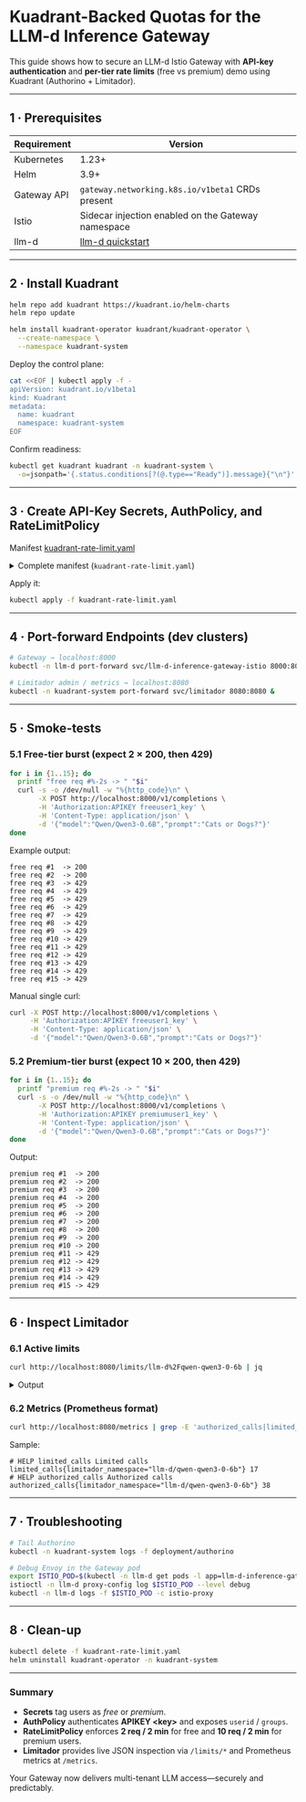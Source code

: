 

# Kuadrant-Backed Quotas for the **LLM-d Inference Gateway**

This guide shows how to secure an LLM-d Istio Gateway with **API-key authentication** and **per-tier rate limits** (free vs premium) demo using Kuadrant (Authorino + Limitador).

---

## 1 · Prerequisites

| Requirement | Version                                                                          |
|-------------|----------------------------------------------------------------------------------|
| Kubernetes  | 1.23+                                                                            |
| Helm        | 3.9+                                                                             |
| Gateway API | `gateway.networking.k8s.io/v1beta1` CRDs present                                 |
| Istio       | Sidecar injection enabled on the Gateway namespace                               |
| llm-d       | [llm-d quickstart](https://github.com/llm-d/llm-d-deployer/tree/main/quickstart) |


---

## 2 · Install Kuadrant

```bash
helm repo add kuadrant https://kuadrant.io/helm-charts
helm repo update

helm install kuadrant-operator kuadrant/kuadrant-operator \
  --create-namespace \
  --namespace kuadrant-system
````

Deploy the control plane:

```bash
cat <<EOF | kubectl apply -f -
apiVersion: kuadrant.io/v1beta1
kind: Kuadrant
metadata:
  name: kuadrant
  namespace: kuadrant-system
EOF
```

Confirm readiness:

```bash
kubectl get kuadrant kuadrant -n kuadrant-system \
  -o=jsonpath='{.status.conditions[?(@.type=="Ready")].message}{"\n"}'
```

---

## 3 · Create API-Key Secrets, AuthPolicy, and RateLimitPolicy

Manifest [kuadrant-rate-limit.yaml](kuadrant-rate-limit.yaml)

<details>
<summary>Complete manifest (<code>kuadrant-rate-limit.yaml</code>)</summary>

```yaml
###############################################################################
# 1.  API-KEY SECRETS – annotated with “free” or “premium”
###############################################################################
apiVersion: v1
kind: Secret
metadata:
  name: premiumuser1-apikey
  namespace: llm-d
  labels:
    kuadrant.io/auth-secret: "true"
    app: my-llm
  annotations:
    kuadrant.io/groups: premium
    secret.kuadrant.io/user-id: premiumuser1
stringData:
  api_key: premiumuser1_key
type: Opaque
---
apiVersion: v1
kind: Secret
metadata:
  name: free1-apikey
  namespace: llm-d
  labels:
    kuadrant.io/auth-secret: "true"
    app: my-llm
  annotations:
    kuadrant.io/groups: free
    secret.kuadrant.io/user-id: freeuser1
stringData:
  api_key: freeuser1_key
type: Opaque
---
apiVersion: v1
kind: Secret
metadata:
  name: free2-apikey
  namespace: llm-d
  labels:
    kuadrant.io/auth-secret: "true"
    app: my-llm
  annotations:
    kuadrant.io/groups: free
    secret.kuadrant.io/user-id: freeuser2
stringData:
  api_key: freeuser2_key
type: Opaque

###############################################################################
# 2.  AUTHPOLICY – API-key auth on the Gateway
###############################################################################
---
apiVersion: kuadrant.io/v1
kind: AuthPolicy
metadata:
  name: llm-api-keys
  namespace: llm-d
spec:
  targetRef:
    group: gateway.networking.k8s.io
    kind: Gateway
    name: llm-d-inference-gateway
  rules:
    authentication:
      api-key-users:
        apiKey:
          allNamespaces: true
          selector:
            matchLabels:
              app: my-llm
        credentials:
          authorizationHeader:
            prefix: APIKEY
    response:
      success:
        filters:
          identity:
            json:
              properties:
                userid:
                  selector: auth.identity.metadata.annotations.secret\.kuadrant\.io/user-id
                groups:
                  selector: auth.identity.metadata.annotations.kuadrant\.io/groups
    authorization:
      allow-groups:
        opa:
          rego: |
            groups := split(object.get(input.auth.identity.metadata.annotations, "kuadrant.io/groups", ""), ",")
            allow { groups[_] == "free" }
            allow { groups[_] == "premium" }

###############################################################################
# 3.  RATELIMITPOLICY – 2 req / 2 min (free) · 10 req / 2 min (premium)
###############################################################################
---
apiVersion: kuadrant.io/v1
kind: RateLimitPolicy
metadata:
  name: basic-rate-limits
  namespace: llm-d
spec:
  targetRef:
    group: gateway.networking.k8s.io
    kind: Gateway
    name: llm-d-inference-gateway
  limits:
    free-user-requests:
      rates:
        - limit: 2
          window: 2m
      when:
        - predicate: |
            auth.identity.groups.split(",").exists(g, g == "free")
      counters:
        - expression: auth.identity.userid
    premium-user-requests:
      rates:
        - limit: 10
          window: 2m
      when:
        - predicate: |
            auth.identity.groups.split(",").exists(g, g == "premium")
      counters:
        - expression: auth.identity.userid
```

</details>

Apply it:

```bash
kubectl apply -f kuadrant-rate-limit.yaml
```

---

## 4 · Port-forward Endpoints (dev clusters)

```bash
# Gateway → localhost:8000
kubectl -n llm-d port-forward svc/llm-d-inference-gateway-istio 8000:80 &

# Limitador admin / metrics → localhost:8080
kubectl -n kuadrant-system port-forward svc/limitador 8080:8080 &
```

---

## 5 · Smoke-tests

### 5.1 Free-tier burst (expect 2 × 200, then 429)

```bash
for i in {1..15}; do
  printf "free req #%-2s -> " "$i"
  curl -s -o /dev/null -w "%{http_code}\n" \
       -X POST http://localhost:8000/v1/completions \
       -H 'Authorization:APIKEY freeuser1_key' \
       -H 'Content-Type: application/json' \
       -d '{"model":"Qwen/Qwen3-0.6B","prompt":"Cats or Dogs?"}'
done
```

Example output:

```shell
free req #1  -> 200
free req #2  -> 200
free req #3  -> 429
free req #4  -> 429
free req #5  -> 429
free req #6  -> 429
free req #7  -> 429
free req #8  -> 429
free req #9  -> 429
free req #10 -> 429
free req #11 -> 429
free req #12 -> 429
free req #13 -> 429
free req #14 -> 429
free req #15 -> 429
```

Manual single curl:

```bash
curl -X POST http://localhost:8000/v1/completions \
     -H 'Authorization:APIKEY freeuser1_key' \
     -H 'Content-Type: application/json' \
     -d '{"model":"Qwen/Qwen3-0.6B","prompt":"Cats or Dogs?"}'
```

### 5.2 Premium-tier burst (expect 10 × 200, then 429)

```bash
for i in {1..15}; do
  printf "premium req #%-2s -> " "$i"
  curl -s -o /dev/null -w "%{http_code}\n" \
       -X POST http://localhost:8000/v1/completions \
       -H 'Authorization:APIKEY premiumuser1_key' \
       -H 'Content-Type: application/json' \
       -d '{"model":"Qwen/Qwen3-0.6B","prompt":"Cats or Dogs?"}'
done
```

Output:

```shell
premium req #1  -> 200
premium req #2  -> 200
premium req #3  -> 200
premium req #4  -> 200
premium req #5  -> 200
premium req #6  -> 200
premium req #7  -> 200
premium req #8  -> 200
premium req #9  -> 200
premium req #10 -> 200
premium req #11 -> 429
premium req #12 -> 429
premium req #13 -> 429
premium req #14 -> 429
premium req #15 -> 429
```

---

## 6 · Inspect Limitador

### 6.1 Active limits

```bash
curl http://localhost:8080/limits/llm-d%2Fqwen-qwen3-0-6b | jq
```

<details>
<summary>Output</summary>

```json
[
  {
    "id": null,
    "namespace": "llm-d/qwen-qwen3-0-6b",
    "max_value": 10,
    "seconds": 120,
    "name": null,
    "conditions": [
      "descriptors[0][\"limit.premium_user_requests__4f559388\"] == \"1\""
    ],
    "variables": [
      "descriptors[0][\"auth.identity.userid\"]"
    ]
  },
  {
    "id": null,
    "namespace": "llm-d/qwen-qwen3-0-6b",
    "max_value": 2,
    "seconds": 120,
    "name": null,
    "conditions": [
      "descriptors[0][\"limit.free_user_requests__3a36ecc2\"] == \"1\""
    ],
    "variables": [
      "descriptors[0][\"auth.identity.userid\"]"
    ]
  }
]
```

</details>


### 6.2 Metrics (Prometheus format)

```bash
curl http://localhost:8080/metrics | grep -E 'authorized_calls|limited_calls'
```

Sample:

```
# HELP limited_calls Limited calls
limited_calls{limitador_namespace="llm-d/qwen-qwen3-0-6b"} 17
# HELP authorized_calls Authorized calls
authorized_calls{limitador_namespace="llm-d/qwen-qwen3-0-6b"} 38
```

---

## 7 · Troubleshooting

```bash
# Tail Authorino
kubectl -n kuadrant-system logs -f deployment/authorino

# Debug Envoy in the Gateway pod
export ISTIO_POD=$(kubectl -n llm-d get pods -l app=llm-d-inference-gateway-istio -o jsonpath='{.items[0].metadata.name}')
istioctl -n llm-d proxy-config log $ISTIO_POD --level debug
kubectl -n llm-d logs -f $ISTIO_POD -c istio-proxy
```

---

## 8 · Clean-up

```bash
kubectl delete -f kuadrant-rate-limit.yaml
helm uninstall kuadrant-operator -n kuadrant-system
```

---

### Summary

* **Secrets** tag users as *free* or *premium*.
* **AuthPolicy** authenticates **APIKEY \<key>** and exposes `userid` / `groups`.
* **RateLimitPolicy** enforces **2 req / 2 min** for free and **10 req / 2 min** for premium users.
* **Limitador** provides live JSON inspection via `/limits/*` and Prometheus metrics at `/metrics`.

Your Gateway now delivers multi-tenant LLM access—securely and predictably.

```
